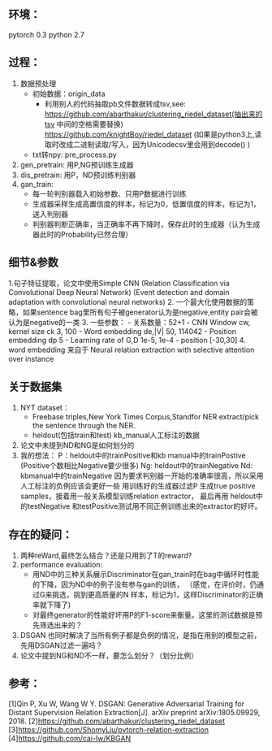 ## 环境：
pytorch 0.3
python 2.7

## 过程：
1. 数据预处理
    - 初始数据：origin_data
        - 利用别人的代码抽取pb文件数据转成tsv,see:
            https://github.com/abarthakur/clustering_riedel_dataset(抽出来的tsv 中间的空格需要替换)
            https://github.com/knightBoy/riedel_dataset
          (如果是python3上,读取时改成二进制读取/写入，因为Unicodecsv里会用到decode() )
    - txt转npy: pre_process.py
2. gen_pretrain: 用P,NG预训练生成器
3. dis_pretrain: 用P，ND预训练判别器
4. gan_train:
    - 每一轮判别器载入初始参数、只用P数据进行训练
    - 生成器采样生成高置信度的样本，标记为0，低置信度的样本，标记为1，送入判别器
    - 判别器判断正确率，当正确率不再下降时，保存此时的生成器（认为生成器此时的Probability已然合理）

## 细节&参数
1.句子特征提取，论文中使用Simple CNN
(Relation Classification via Convolutional Deep Neural Network)
(Event detection and domain adaptation with convolutional neural networks)
2. 一个最大化使用数据的策略，如果sentence bag里所有句子被generator认为是negative,entity pair会被认为是negative的一类
3. 一些参数：
    - 关系数量：52+1
    - CNN Window cw, kernel size ck 3, 100
    - Word embedding de,|V| 50, 114042
    - Position embedding dp 5
    - Learning rate of G,D 1e-5, 1e-4
    - position [-30,30]
4. word embedding 来自于 Neural relation extraction with selective attention over instance


## 关于数据集
1. NYT dataset：
    - Freebase triples,New York Times Corpus,Standfor NER extract/pick the sentence through the NER.
    - heldout(包括train和test) kb_manual人工标注的数据
2. 论文中未提到ND和NG是如何划分的
3. 我的想法：
P：heldout中的trainPositive和kb manual中的trainPostive (Positive个数相比Negative要少很多)
Ng: heldout中的trainNegative
Nd: kbmanual中的trainNegative 因为要求判别器一开始的准确率很高，所以采用人工标注的负例应该会更好一些
用训练好的生成器过滤P 生成true positive samples，接着用一般关系模型训练relation extractor，
最后再用 heldout中的testNegative 和testPositive测试用不同正例训练出来的extractor的好坏。


## 存在的疑问：
1. 两种reWard,最终怎么结合？还是只用到了T的reward?
2. performance evaluation:
    - 用ND中的三种关系展示Discriminator在gan_train时在bag中循环时性能的下降，因为ND中的例子没有参与gan的训练，
      （感觉，在评价时，仍通过G来挑选，挑到更高质量的N 样本，标记为1，这样Discriminator的正确率就下降了)
    - 对最终generator的性能好坏用P的F1-score来衡量。这里的测试数据是预先筛选出来的？
3. DSGAN 也同时解决了当所有例子都是负例的情况，是指在用别的模型之前，先用DSGAN过滤一遍吗？
4. 论文中提到NG和ND不一样，要怎么划分？（划分比例）

## 参考：
[1]Qin P, Xu W, Wang W Y. DSGAN: Generative Adversarial Training for Distant Supervision Relation Extraction[J]. arXiv preprint arXiv:1805.09929, 2018.
[2]https://github.com/abarthakur/clustering_riedel_dataset
[3]https://github.com/ShomyLiu/pytorch-relation-extraction
[4]https://github.com/cai-lw/KBGAN
